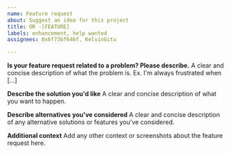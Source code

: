 ```yaml
---
name: Feature request
about: Suggest an idea for this project
title: OR -[FEATURE]
labels: enhancement, help wanted
assignees: 0x6f736f646f, KelvinGitu

---
```


**Is your feature request related to a problem? Please describe.**
A clear and concise description of what the problem is. Ex. I'm always frustrated when [...]

**Describe the solution you'd like**
A clear and concise description of what you want to happen.

**Describe alternatives you've considered**
A clear and concise description of any alternative solutions or features you've considered.

**Additional context**
Add any other context or screenshots about the feature request here.
